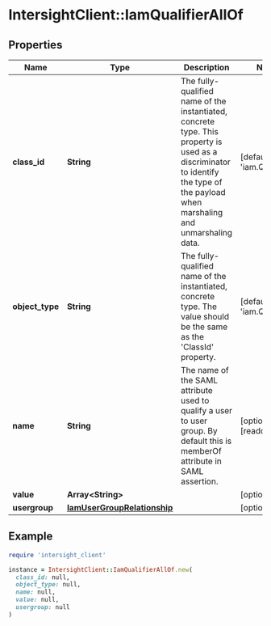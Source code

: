 # IntersightClient::IamQualifierAllOf

## Properties

| Name | Type | Description | Notes |
| ---- | ---- | ----------- | ----- |
| **class_id** | **String** | The fully-qualified name of the instantiated, concrete type. This property is used as a discriminator to identify the type of the payload when marshaling and unmarshaling data. | [default to &#39;iam.Qualifier&#39;] |
| **object_type** | **String** | The fully-qualified name of the instantiated, concrete type. The value should be the same as the &#39;ClassId&#39; property. | [default to &#39;iam.Qualifier&#39;] |
| **name** | **String** | The name of the SAML attribute used to qualify a user to user group. By default this is memberOf attribute in SAML assertion. | [optional][readonly] |
| **value** | **Array&lt;String&gt;** |  | [optional] |
| **usergroup** | [**IamUserGroupRelationship**](IamUserGroupRelationship.md) |  | [optional] |

## Example

```ruby
require 'intersight_client'

instance = IntersightClient::IamQualifierAllOf.new(
  class_id: null,
  object_type: null,
  name: null,
  value: null,
  usergroup: null
)
```

